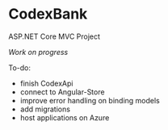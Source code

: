 # CodexBank
 ASP.NET Core MVC Project

*Work on progress*

To-do:
- finish CodexApi
- connect to Angular-Store
- improve error handling on binding models
- add migrations
- host applications on Azure
